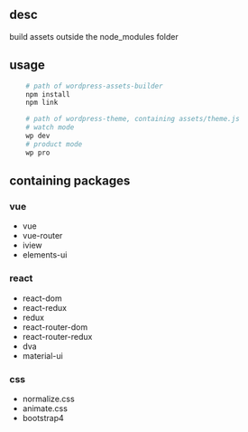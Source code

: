 ## desc 
build assets outside the node_modules folder


## usage

```bash
    # path of wordpress-assets-builder
    npm install
    npm link

    # path of wordpress-theme, containing assets/theme.js 
    # watch mode
    wp dev
    # product mode
    wp pro
```


## containing packages

### vue
- vue
- vue-router
- iview
- elements-ui

### react
- react-dom
- react-redux
- redux
- react-router-dom
- react-router-redux
- dva
- material-ui 

### css
- normalize.css
- animate.css
- bootstrap4


